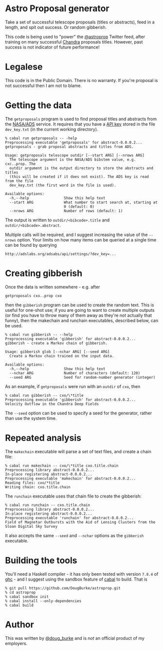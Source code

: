 
# Astro Proposal generator

Take a set of successful telescope proposals (titles or abstracts),
feed in a length, and spit out success. Or random gibberish.

This code is being used to "power" the 
[@astroprop](https://twitter.com/astroprop/) Twitter feed, after training
on many successful [Chandra](http://chandra.harvard.edu) proposals
titles. However, past success is not indicator of future performance!

# Legalese

This code is in the Public Domain. There is no warranty. If you're
proposal is not successful then I am not to blame.

# Getting the data

The `getproposals` program is used to find proposal titles and
abstracts from the [NASA/ADS](http://adswww.harvard.edu/) service.
It requires that you have a [API key](https://github.com/adsabs/adsabs-dev-api)
stored in the file `dev_key.txt` (in the current working directory).

~~~~
% cabal run getproposals -- -help
Preprocessing executable 'getproposals' for abstract-0.0.0.2...
getproposals - grab proposal abstracts and titles from ADS.

Usage: getproposals telescope outdir [--start ARG] [--nrows ARG]
  The telescope argument is the NASA/ADS bibstem value, e.g. cxc..prop. The
  outdir argument is the output directory to store the abstracts and titles
  (this will be created if it does not exist). The ADS key is read from the file
  dev_key.txt (the first word in the file is used).

Available options:
  -h,--help                Show this help text
  --start ARG              What number to start search at, starting at
                           0 (default: 0)
  --nrows ARG              Number of rows (default: 1)
~~~~

The output is written to `outdir/<bibcode>.title` and
`outdir/<bibcode>.abstract`.

Multiple calls will be required, and I suggest increasing the value
of the `--nrows` option. Your limits on how many items can be queried
at a single time can be found by querying

    http://adslabs.org/adsabs/api/settings/?dev_key=...

# Creating gibberish

Once the data is written somewhere - e.g. after

    getproposals cxo..prop cxo

then the `gibberish` program can be used to create the random text.
This is useful for one-shot use; if you are going to want to create
multiple outputs (or find you have to throw many of them away as
they're not actually that funny), then the makechain and runchain
executables, described below, can be used.

~~~~
% cabal run gibberish -- --help
Preprocessing executable 'gibberish' for abstract-0.0.0.2...
gibberish - create a Markov chain of gibberish.

Usage: gibberish glob [--nchar ARG] [--seed ARG]
  Create a Markov chain trained on the input data.

Available options:
  -h,--help                Show this help text
  --nchar ARG              Number of characters (default: 120)
  --seed ARG               Seed for random-number generator (integer)
~~~~

As an example, if `getproposals` were run with an `outdir` of `cxo`, then

~~~~
% cabal run gibberish -- cxo/\*title
Preprocessing executable 'gibberish' for abstract-0.0.0.2...
Velocity Outflow in the Chandra Deep Fields
~~~~

The `--seed` option can be used to specify a seed for the generator,
rather than use the system time.

# Repeated analysis

The `makechain` executable will parse a set of text files, and create
a chain file:

~~~~
% cabal run makechain -- cxo/\*title cxo.title.chain
Preprocessing library abstract-0.0.0.2...
In-place registering abstract-0.0.0.2...
Preprocessing executable 'makechain' for abstract-0.0.0.2...
Reading files: cxo/*title
Writing chain: cxo.title.chain
~~~~

The `runchain` executable uses that chain file to create the
gibberish:

~~~~
% cabal run runchain -- cxo.title.chain
Preprocessing library abstract-0.0.0.2...
In-place registering abstract-0.0.0.2...
Preprocessing executable 'runchain' for abstract-0.0.0.2...
Field of Magnetar Outbursts with the Aid of Lensing Clusters from the Sloan Digital Sky Survey
~~~~

It also accepts the same `--seed` and `--nchar` options as the
`gibberish` executable.

# Building the tools

You'll need a Haskell compiler - it has only been tested with
version `7.8.4` of [ghc](https://www.haskell.org/ghc/) - and
I suggest using the sandbox feature of
[cabal](https://www.haskell.org/cabal/) to build. That is

~~~~
% git pull https://github.com/DougBurke/astroprop.git
% cd astroprop
% cabal sandbox init
% cabal install --only-dependencies
% cabal build
~~~~

# Author

This was written by [@doug_burke](https://twitter.com/doug_burke/)
and is *not* an official product of my employers.
